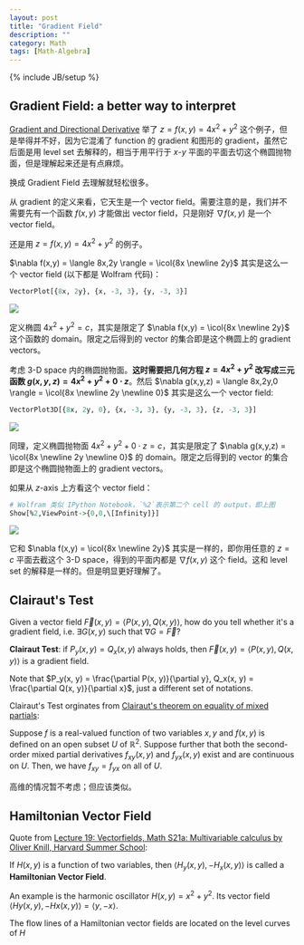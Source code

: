 ```yaml
---
layout: post
title: "Gradient Field"
description: ""
category: Math
tags: [Math-Algebra]
---
```

{% include JB/setup %}

$$
\newcommand{\icol}[1]{
  \bigl[ \begin{smallmatrix} #1 \end{smallmatrix} \bigr]
}
$$

## Gradient Field: a better way to interpret

[Gradient and Directional Derivative](/math/2018/04/04/gradient-and-directional-derivative) 举了 $z = f(x,y) = 4x^2 + y^2$ 这个例子，但是举得并不好，因为它混淆了 function 的 gradient 和图形的 gradient，虽然它后面是用 level set 去解释的，相当于用平行于 $x \text{-} y$ 平面的平面去切这个椭圆抛物面，但是理解起来还是有点麻烦。

换成 Gradient Field 去理解就轻松很多。

从 gradient 的定义来看，它天生是一个 vector field。需要注意的是，我们并不需要先有一个函数 $f(x, y)$ 才能做出 vector field，只是刚好 $\nabla f(x,y)$ 是一个 vector field。

还是用 $z = f(x,y) = 4x^2 + y^2$ 的例子。

$\nabla f(x,y) = \langle 8x,2y \rangle = \icol{8x \newline 2y}$ 其实是这么一个 vector field (以下都是 Wolfram 代码)：

```r
VectorPlot[{8x, 2y}, {x, -3, 3}, {y, -3, 3}]
```

![](https://farm2.staticflickr.com/1755/41936155394_c0f3cf16b6_z_d.jpg)

定义椭圆 $4x^2 + y^2 = c$，其实是限定了 $\nabla f(x,y) = \icol{8x \newline 2y}$ 这个函数的 domain。限定之后得到的 vector 的集合即是这个椭圆上的 gradient vectors。

考虑 3-D space 内的椭圆抛物面。**这时需要把几何方程 $z = 4x^2 + y^2$ 改写成三元函数 $g(x, y, z) = 4x^2 + y^2 + 0 \cdot z$**。然后 $\nabla g(x,y,z) = \langle 8x,2y,0 \rangle = \icol{8x \newline 2y \newline 0}$ 其实是这么一个 vector field:

```r
VectorPlot3D[{8x, 2y, 0}, {x, -3, 3}, {y, -3, 3}, {z, -3, 3}]
```

![](https://farm2.staticflickr.com/1752/40846208890_5aea2e3aec_z_d.jpg)
 
同理，定义椭圆抛物面 $4x^2 + y^2 + 0 \cdot z = c$，其实是限定了 $\nabla g(x,y,z) = \icol{8x \newline 2y \newline 0}$ 的 domain。限定之后得到的 vector 的集合即是这个椭圆抛物面上的 gradient vectors。

如果从 $z$-axis 上方看这个 vector field：

```r
# Wolfram 类似 IPython Notebook，`%2`表示第二个 cell 的 output，即上图
Show[%2,ViewPoint->{0,0,\[Infinity]}]  
```

![](https://farm2.staticflickr.com/1750/40846208820_ecc0712684_z_d.jpg)

它和 $\nabla f(x,y) = \icol{8x \newline 2y}$ 其实是一样的，即你用任意的 $z=c$ 平面去截这个 3-D space，得到的平面内都是 $\nabla f(x,y)$ 这个 field。这和 level set 的解释是一样的。但是明显更好理解了。

## Clairaut's Test

Given a vector field $\vec F(x, y) = \langle P(x, y), Q(x, y) \rangle$, how do you tell whether it's a gradient field, i.e. $\exists G(x,y)$ such that $\nabla G = \vec F$?

**Clairaut Test**: if $P_y(x, y) = Q_x(x, y)$ always holds, then $\vec F(x, y) = \langle P(x, y), Q(x, y) \rangle$ is a gradient field.

Note that $P_y(x, y) = \frac{\partial P(x, y)}{\partial y}, Q_x(x, y) = \frac{\partial Q(x, y)}{\partial x}$, just a different set of notations.

Clairaut's Test orginates from [Clairaut's theorem on equality of mixed partials](https://calculus.subwiki.org/wiki/Clairaut%27s_theorem_on_equality_of_mixed_partials):

Suppose $f$ is a real-valued function of two variables $x,y$ and $f(x,y)$ is defined on an open subset $U$ of $\mathbb{R}^2$. Suppose further that both the second-order mixed partial derivatives $f_{xy}(x,y)$ and $f_{yx}(x,y)$ exist and are continuous on $U$. Then, we have $f_{xy} = f_{yx}$ on all of $U$.

高维的情况暂不考虑；但应该类似。

## Hamiltonian Vector Field

Quote from [Lecture 19: Vectorfields, Math S21a: Multivariable calculus by Oliver Knill, Harvard Summer School](http://www.math.harvard.edu/~knill/teaching/summer2011/handouts/53-vectorfield.pdf):

If $H(x, y)$ is a function of two variables, then $\langle H_y(x, y), −H_x(x, y) \rangle$ is called a **Hamiltonian Vector Field**. 

An example is the harmonic oscillator $H(x, y) = x^2 + y^2$. Its vector field $\langle Hy(x, y), − Hx(x, y) \rangle = \langle y, −x \rangle$. 

The flow lines of a Hamiltonian vector fields are located on the level curves of $H$